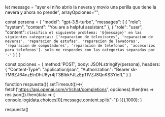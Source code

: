 let message = "ayer el niño abrio la nevera y movio una perilla que tiene la nevera y ahora no prende",
arrayOpciones="";

const persona =   {
  "model": "gpt-3.5-turbo",
  "messages": [
    {
      "role": "system",
      "content": "You are a helpful assistant."
    },
    {
      "role": "user",
      "content": `clasifica el siguiente problema: '${message}' en las siguientes categorias: ['reparacion de televisores', 'reparacion de neveras', 'reparacion de estufas', 'reparacion de lavadoras', 'reparacion de computadores', 'reparacion de telefonos', 'accesorios para telefonos']. solo me respondes con las categorias separadas por '-'`
    }
  ]
}

const opciones = {
  method:'POST',
  body: JSON.stringify(persona),
  headers: {
    "Content-Type": "application/json",
    "Authorization": "Bearer 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"
  }
}

function respuesta(){
  setTimeout(()=>{ fetch('https://api.openai.com/v1/chat/completions', opciones).then(res => res.json()).then(data => {
   console.log(data.choices[0].message.content.split("-"))
  })},1000);
}

respuesta()